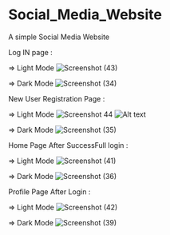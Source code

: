 # Social_Media_Website
 A simple Social Media Website

 Log IN page :

  => Light Mode
![Screenshot (43)](https://github.com/abhineethbabu/Social_Media_Website/assets/91684785/0ad31fb8-a5cf-448e-9fea-059ac74f38e7)

  => Dark Mode
![Screenshot (34)](https://github.com/abhineethbabu/Social_Media_Website/assets/91684785/c9d8581e-d36a-4fb3-8c86-f4c5e00689fa)



New User Registration Page :

  => Light Mode
![Screenshot 44](https://github.com/abhineethbabu/Social_Media_Website/assets/91684785/27ccfa0b-1780-4f91-9e86-274c274cf79d)
<img title="a title" alt="Alt text" src="https://www.google.com/logos/doodles/2023/celebrating-allan-haozous-houser-6753651837110055.2-2x.png">

  => Dark Mode
![Screenshot (35)](https://github.com/abhineethbabu/Social_Media_Website/assets/91684785/a8e0ad17-3d73-4e97-9c04-94478d5dbabc)


Home Page After SuccessFull login :

  => Light Mode
![Screenshot (41)](https://github.com/abhineethbabu/Social_Media_Website/assets/91684785/50d67e2f-a080-4578-8c08-46a8e80d659d)

  => Dark Mode
![Screenshot (36)](https://github.com/abhineethbabu/Social_Media_Website/assets/91684785/e9a961b9-074c-4242-b02e-201e5619443f)


Profile Page After Login :

  => Light Mode
![Screenshot (42)](https://github.com/abhineethbabu/Social_Media_Website/assets/91684785/c86fb974-61a1-408e-a58d-7eb7c8e04738)

  => Dark Mode
![Screenshot (39)](https://github.com/abhineethbabu/Social_Media_Website/assets/91684785/88a32b1f-6010-474a-aba4-7eba6bb7754f)

